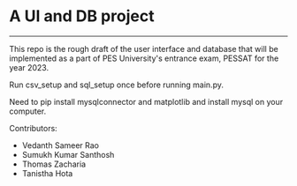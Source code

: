 # A UI and DB project
--------------------------------------------------------------------------------------------------

This repo is the rough draft of the user interface and database that will be implemented as a part of PES University's entrance exam, PESSAT for the year 2023.

Run csv_setup and sql_setup once before running main.py.

Need to pip install mysqlconnector and matplotlib and install mysql on your computer.

Contributors:
- Vedanth Sameer Rao
- Sumukh Kumar Santhosh
- Thomas Zacharia
- Tanistha Hota
